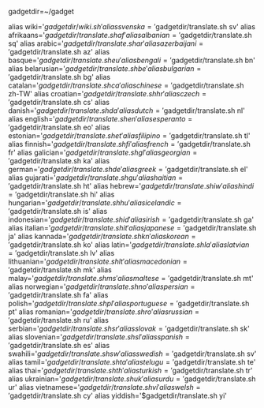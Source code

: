 gadgetdir=~/gadget

alias wiki='$gadgetdir/wiki.sh'
alias svenska='$gadgetdir/translate.sh sv'
alias afrikaans='$gadgetdir/translate.sh af'
alias albanian='$gadgetdir/translate.sh sq'
alias arabic='$gadgetdir/translate.sh ar'
alias azerbaijani='$gadgetdir/translate.sh az'
alias basque='$gadgetdir/translate.sh eu'
alias bengali='$gadgetdir/translate.sh bn'
alias belarusian='$gadgetdir/translate.sh be'
alias bulgarian='$gadgetdir/translate.sh bg'
alias catalan='$gadgetdir/translate.sh ca'
alias chinese='$gadgetdir/translate.sh zh-TW'
alias croatian='$gadgetdir/translate.sh hr'
alias czech='$gadgetdir/translate.sh cs'
alias danish='$gadgetdir/translate.sh da'
alias dutch='$gadgetdir/translate.sh nl'
alias english='$gadgetdir/translate.sh en'
alias esperanto='$gadgetdir/translate.sh eo'
alias estonian='$gadgetdir/translate.sh et'
alias filipino='$gadgetdir/translate.sh tl'
alias finnish='$gadgetdir/translate.sh fi'
alias french='$gadgetdir/translate.sh fr'
alias galician='$gadgetdir/translate.sh gl'
alias georgian='$gadgetdir/translate.sh ka'
alias german='$gadgetdir/translate.sh de'
alias greek='$gadgetdir/translate.sh el'
alias gujarati='$gadgetdir/translate.sh gu'
alias haitian='$gadgetdir/translate.sh ht'
alias hebrew='$gadgetdir/translate.sh iw'
alias hindi='$gadgetdir/translate.sh hi'
alias hungarian='$gadgetdir/translate.sh hu'
alias icelandic='$gadgetdir/translate.sh is'
alias indonesian='$gadgetdir/translate.sh id'
alias irish='$gadgetdir/translate.sh ga'
alias italian='$gadgetdir/translate.sh it'
alias japanese='$gadgetdir/translate.sh ja'
alias kannada='$gadgetdir/translate.sh kn'
alias korean='$gadgetdir/translate.sh ko'
alias latin='$gadgetdir/translate.sh la'
alias latvian='$gadgetdir/translate.sh lv'
alias lithuanian='$gadgetdir/translate.sh lt'
alias macedonian='$gadgetdir/translate.sh mk'
alias malay='$gadgetdir/translate.sh ms'
alias maltese='$gadgetdir/translate.sh mt'
alias norwegian='$gadgetdir/translate.sh no'
alias persian='$gadgetdir/translate.sh fa'
alias polish='$gadgetdir/translate.sh pl'
alias portuguese='$gadgetdir/translate.sh pt'
alias romanian='$gadgetdir/translate.sh ro'
alias russian='$gadgetdir/translate.sh ru'
alias serbian='$gadgetdir/translate.sh sr'
alias slovak='$gadgetdir/translate.sh sk'
alias slovenian='$gadgetdir/translate.sh sl'
alias spanish='$gadgetdir/translate.sh es'
alias swahili='$gadgetdir/translate.sh sw'
alias swedish='$gadgetdir/translate.sh sv'
alias tamil='$gadgetdir/translate.sh ta'
alias telugu='$gadgetdir/translate.sh te'
alias thai='$gadgetdir/translate.sh th'
alias turkish='$gadgetdir/translate.sh tr'
alias ukrainian='$gadgetdir/translate.sh uk'
alias urdu='$gadgetdir/translate.sh ur'
alias vietnamese='$gadgetdir/translate.sh vi'
alias welsh='$gadgetdir/translate.sh cy'
alias yiddish='$gadgetdir/translate.sh yi'



